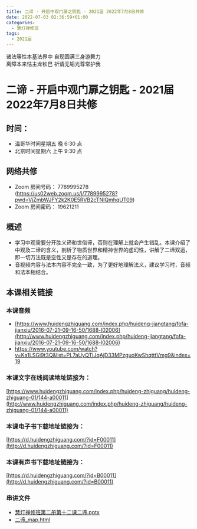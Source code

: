 ```yaml
---
title: 二谛 - 开启中观门扉之钥匙 - 2021届 2022年7月8日共修
date: 2022-07-03 02:36:59+01:00
categories:
  - 慧灯禅修班
tags:
  - 2021届
---
```

<!--StartFragment-->

诸法等性本基法界中 自现圆满三身游舞力\
离障本来怙主龙钦巴 祈请无垢光尊常护我

# 二谛 - 开启中观门扉之钥匙 - 2021届 2022年7月8日共修

## 时间：

<!--StartFragment-->

* 温哥华时间星期五 晚 6:30 点
* 北京时间星期六 上午 9:30 点

<!--EndFragment-->

## 网络共修

* Zoom 房间号码： 7789995278 (<https://us02web.zoom.us/j/7789995278?pwd=VjZmbWJFY2k2K0E5RVB2cTNIQmhqUT09>)
* Zoom 房间密码： 19621211

## 概述

* 学习中观需要分开胜义谛和世俗谛，否则在理解上就会产生错乱。本课介绍了中观及二谛的含义，剖析了物质世界和精神世界的虚幻性，讲解了二谛双运，即一切万法既是空性又是存在的道理。
* 音视频内容与法本内容不完全一致，为了更好地理解法义，建议学习时，音频和法本相结合。

## 本课相关链接

### 本课音频

* [https://www.huidengzhiguang.com/index.php/huideng-jiangtang/fofa-jianxiu/2016-07-21-09-16-50/1688-l02006](http://www.huidengzhiguang.com/index.php/huideng-jiangtang/fofa-jianxiu/2016-07-21-09-16-50/1688-l02006)
* <https://www.youtube.com/watch?v=Ka1LSGi9t3Q&list=PL7aUyQTIJqAjD33MPzguoKwShqtttVmg9&index=19>

### 本课文字在线阅读地址链接为：

[https://www.huidengzhiguang.com/index.php/huideng-zhiguang/huideng-zhiguang-01/144-a00011](http://www.huidengzhiguang.com/index.php/huideng-zhiguang/huideng-zhiguang-01/144-a00011)

### 本课电子书下载地址链接为：

[https://d.huidengzhiguang.com/?id=F00011](http://d.huidengzhiguang.com/?id=F00011)

### 本课有声书下载地址链接为：

[https://d.huidengzhiguang.com/?id=B00011](http://d.huidengzhiguang.com/?id=B00011)

### 串讲文件

* [慧灯禅修班第二册第十二课二谛.pptx](http://huidengchanxiu.net/hdv/f/up/%E6%85%A7%E7%81%AF%E7%A6%85%E4%BF%AE%E7%8F%AD%E7%AC%AC%E4%BA%8C%E5%86%8C%E7%AC%AC%E5%8D%81%E4%BA%8C%E8%AF%BE%E4%BA%8C%E8%B0%9B%EF%BC%88%E4%B8%80%EF%BC%89.pptx)
* [二谛_map.html](http://huidengchanxiu.net/hdv/f/up/%E4%BA%8C%E8%B0%9B_map.html)

<!--EndFragment-->